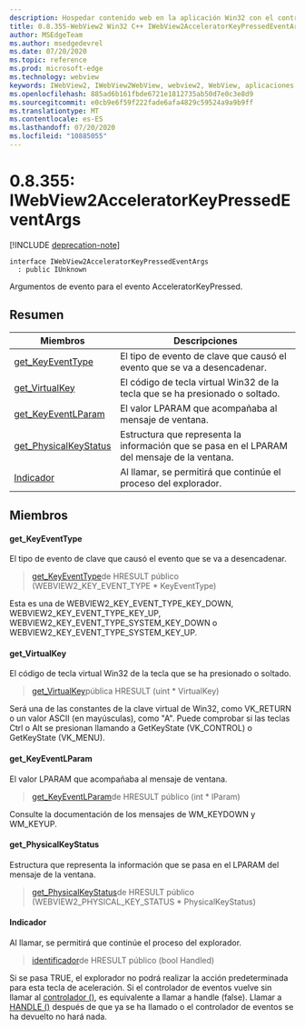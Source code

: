 ```yaml
---
description: Hospedar contenido web en la aplicación Win32 con el control Microsoft Edge WebView2
title: 0.8.355-WebView2 Win32 C++ IWebView2AcceleratorKeyPressedEventArgs
author: MSEdgeTeam
ms.author: msedgedevrel
ms.date: 07/20/2020
ms.topic: reference
ms.prod: microsoft-edge
ms.technology: webview
keywords: IWebView2, IWebView2WebView, webview2, WebView, aplicaciones Win32, Win32, Edge
ms.openlocfilehash: 885ad6b161fbde6721e1812735ab50d7e0c3e8d9
ms.sourcegitcommit: e0cb9e6f59f222fade6afa4829c59524a9a9b9ff
ms.translationtype: MT
ms.contentlocale: es-ES
ms.lasthandoff: 07/20/2020
ms.locfileid: "10885055"
---
```

# 0.8.355: IWebView2AcceleratorKeyPressedEventArgs 

[!INCLUDE [deprecation-note](../../includes/deprecation-note.md)]

```
interface IWebView2AcceleratorKeyPressedEventArgs
  : public IUnknown
```

Argumentos de evento para el evento AcceleratorKeyPressed.

## Resumen

 Miembros                        | Descripciones
--------------------------------|---------------------------------------------
[get_KeyEventType](#get_keyeventtype) | El tipo de evento de clave que causó el evento que se va a desencadenar.
[get_VirtualKey](#get_virtualkey) | El código de tecla virtual Win32 de la tecla que se ha presionado o soltado.
[get_KeyEventLParam](#get_keyeventlparam) | El valor LPARAM que acompañaba al mensaje de ventana.
[get_PhysicalKeyStatus](#get_physicalkeystatus) | Estructura que representa la información que se pasa en el LPARAM del mensaje de la ventana.
[Indicador](#handle) | Al llamar, se permitirá que continúe el proceso del explorador.

## Miembros

#### get_KeyEventType 

El tipo de evento de clave que causó el evento que se va a desencadenar.

> [get_KeyEventType](#get_keyeventtype)de HRESULT público (WEBVIEW2_KEY_EVENT_TYPE * KeyEventType)

Esta es una de WEBVIEW2_KEY_EVENT_TYPE_KEY_DOWN, WEBVIEW2_KEY_EVENT_TYPE_KEY_UP, WEBVIEW2_KEY_EVENT_TYPE_SYSTEM_KEY_DOWN o WEBVIEW2_KEY_EVENT_TYPE_SYSTEM_KEY_UP.

#### get_VirtualKey 

El código de tecla virtual Win32 de la tecla que se ha presionado o soltado.

> [get_VirtualKey](#get_virtualkey)pública HRESULT (uint * VirtualKey)

Será una de las constantes de la clave virtual de Win32, como VK_RETURN o un valor ASCII (en mayúsculas), como "A". Puede comprobar si las teclas Ctrl o Alt se presionan llamando a GetKeyState (VK_CONTROL) o GetKeyState (VK_MENU).

#### get_KeyEventLParam 

El valor LPARAM que acompañaba al mensaje de ventana.

> [get_KeyEventLParam](#get_keyeventlparam)de HRESULT público (int * lParam)

Consulte la documentación de los mensajes de WM_KEYDOWN y WM_KEYUP.

#### get_PhysicalKeyStatus 

Estructura que representa la información que se pasa en el LPARAM del mensaje de la ventana.

> [get_PhysicalKeyStatus](#get_physicalkeystatus)de HRESULT público (WEBVIEW2_PHYSICAL_KEY_STATUS * PhysicalKeyStatus)

#### Indicador 

Al llamar, se permitirá que continúe el proceso del explorador.

> [identificador](#handle)de HRESULT público (bool Handled)

Si se pasa TRUE, el explorador no podrá realizar la acción predeterminada para esta tecla de aceleración. Si el controlador de eventos vuelve sin llamar al [controlador ()](#handle), es equivalente a llamar a handle (false). Llamar a [HANDLE ()](#handle) después de que ya se ha llamado o el controlador de eventos se ha devuelto no hará nada.

